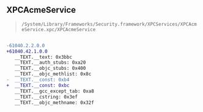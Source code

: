 ## XPCAcmeService

> `/System/Library/Frameworks/Security.framework/XPCServices/XPCAcmeService.xpc/XPCAcmeService`

```diff

-61040.2.2.0.0
+61040.42.1.0.0
   __TEXT.__text: 0x3bbc
   __TEXT.__auth_stubs: 0xa20
   __TEXT.__objc_stubs: 0x400
   __TEXT.__objc_methlist: 0x8c
-  __TEXT.__const: 0xb4
+  __TEXT.__const: 0xbc
   __TEXT.__gcc_except_tab: 0xa8
   __TEXT.__cstring: 0x3ef
   __TEXT.__objc_methname: 0x32f

```
